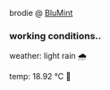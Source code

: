 brodie @ [BluMint](https://www.linkedin.com/company/blumint-io/)

<!--weather_start-->
### working conditions..

weather: light rain 🌧️

temp: 18.92 °C 👕

<!--weather_end-->
